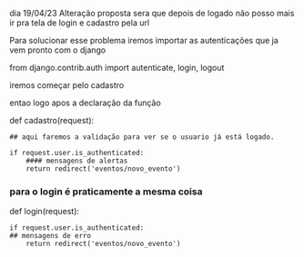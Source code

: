 
dia 19/04/23 Alteração proposta sera que depois de logado não posso mais ir pra tela 
de login e cadastro pela url

Para solucionar esse problema iremos importar as autenticações que ja vem pronto com o django

from django.contrib.auth import autenticate, login, logout

iremos começar pelo cadastro

entao logo apos a declaração da função

def cadastro(request):

    ## aqui faremos a validação para ver se o usuario já está logado.

    if request.user.is_authenticated:
        #### mensagens de alertas
        return redirect('eventos/novo_evento')

### para o login é praticamente a mesma coisa

def login(request):

    if request.user.is_authenticated:
    ## mensagens de erro
        return redirect('eventos/novo_evento')

